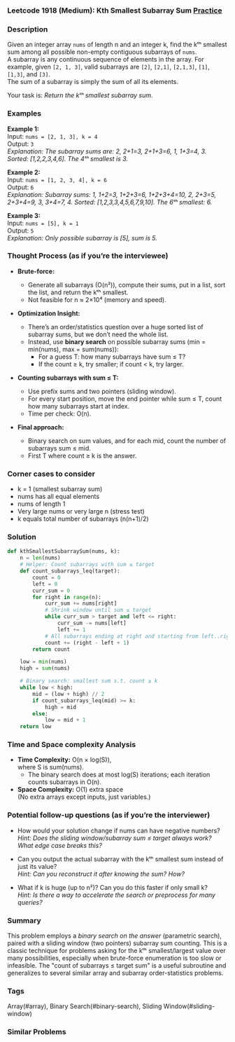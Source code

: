 ### Leetcode 1918 (Medium): Kth Smallest Subarray Sum [Practice](https://leetcode.com/problems/kth-smallest-subarray-sum)

### Description  
Given an integer array `nums` of length n and an integer k, find the kᵗʰ smallest sum among all possible non-empty contiguous subarrays of `nums`.  
A subarray is any continuous sequence of elements in the array. For example, given `[2, 1, 3]`, valid subarrays are `[2]`, `[2,1]`, `[2,1,3]`, `[1]`, `[1,3]`, and `[3]`.  
The sum of a subarray is simply the sum of all its elements.

Your task is: *Return the kᵗʰ smallest subarray sum*.

### Examples  

**Example 1:**  
Input: `nums = [2, 1, 3], k = 4`  
Output: `3`  
*Explanation: The subarray sums are: 2, 2+1=3, 2+1+3=6, 1, 1+3=4, 3. Sorted: [1,2,2,3,4,6]. The 4ᵗʰ smallest is 3.*

**Example 2:**  
Input: `nums = [1, 2, 3, 4], k = 6`  
Output: `6`  
*Explanation: Subarray sums: 1, 1+2=3, 1+2+3=6, 1+2+3+4=10, 2, 2+3=5, 2+3+4=9, 3, 3+4=7, 4. Sorted: [1,2,3,3,4,5,6,7,9,10]. The 6ᵗʰ smallest: 6.*

**Example 3:**  
Input: `nums = [5], k = 1`  
Output: `5`  
*Explanation: Only possible subarray is [5], sum is 5.*

### Thought Process (as if you’re the interviewee)  
- **Brute-force:**  
  - Generate all subarrays (O(n²)), compute their sums, put in a list, sort the list, and return the kᵗʰ smallest.  
  - Not feasible for n ≈ 2×10⁴ (memory and speed).

- **Optimization Insight:**  
  - There’s an order/statistics question over a huge sorted list of subarray sums, but we don’t need the whole list.
  - Instead, use **binary search** on possible subarray sums (min = min(nums), max = sum(nums)):
    - For a guess T: how many subarrays have sum ≤ T? 
    - If the count ≥ k, try smaller; if count < k, try larger.

- **Counting subarrays with sum ≤ T:**  
  - Use prefix sums and two pointers (sliding window).
  - For every start position, move the end pointer while sum ≤ T, count how many subarrays start at index.
  - Time per check: O(n).

- **Final approach:**  
  - Binary search on sum values, and for each mid, count the number of subarrays sum ≤ mid.
  - First T where count ≥ k is the answer.

### Corner cases to consider  
- k = 1 (smallest subarray sum)
- nums has all equal elements
- nums of length 1
- Very large nums or very large n (stress test)
- k equals total number of subarrays (n(n+1)/2)

### Solution

```python
def kthSmallestSubarraySum(nums, k):
    n = len(nums)
    # Helper: Count subarrays with sum ≤ target
    def count_subarrays_leq(target):
        count = 0
        left = 0
        curr_sum = 0
        for right in range(n):
            curr_sum += nums[right]
            # Shrink window until sum ≤ target
            while curr_sum > target and left <= right:
                curr_sum -= nums[left]
                left += 1
            # All subarrays ending at right and starting from left..right are valid
            count += (right - left + 1)
        return count

    low = min(nums)
    high = sum(nums)

    # Binary search: smallest sum s.t. count ≥ k
    while low < high:
        mid = (low + high) // 2
        if count_subarrays_leq(mid) >= k:
            high = mid
        else:
            low = mid + 1
    return low
```

### Time and Space complexity Analysis  

- **Time Complexity:** O(n × log(S)),  
   where S is sum(nums).  
   - The binary search does at most log(S) iterations; each iteration counts subarrays in O(n).
- **Space Complexity:** O(1) extra space  
   (No extra arrays except inputs, just variables.)

### Potential follow-up questions (as if you’re the interviewer)  

- How would your solution change if nums can have negative numbers?  
  *Hint: Does the sliding window/subarray sum ≤ target always work? What edge case breaks this?*

- Can you output the actual subarray with the kᵗʰ smallest sum instead of just its value?  
  *Hint: Can you reconstruct it after knowing the sum? How?*

- What if k is huge (up to n²)? Can you do this faster if only small k?  
  *Hint: Is there a way to accelerate the search or preprocess for many queries?*

### Summary
This problem employs a *binary search on the answer* (parametric search), paired with a sliding window (two pointers) subarray sum counting. This is a classic technique for problems asking for the kᵗʰ smallest/largest value over many possibilities, especially when brute-force enumeration is too slow or infeasible. The "count of subarrays ≤ target sum" is a useful subroutine and generalizes to several similar array and subarray order-statistics problems.

### Tags
Array(#array), Binary Search(#binary-search), Sliding Window(#sliding-window)

### Similar Problems
